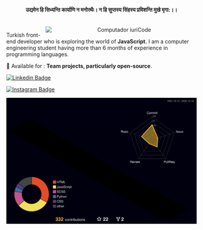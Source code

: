 <div align="Center">


 #### उद्यमेन हि सिध्यन्ति कार्याणि न मनोरथैः। न हि सुप्तस्य सिंहस्य प्रविशन्ति मुखे मृगा:।।
<br>

<img src="https://raw.githubusercontent.com/MicaelliMedeiros/micaellimedeiros/master/image/computer-illustration.png" min-width="400px" max-width="400px" width="400px" align="right" alt="Computador iuriCode">

<p align="left"> 
Turkish front-end developer who is exploring the world of <strong>JavaScript.</strong>
I am a computer engineering student having more than 6 months of experience in programming languages.
</p>


<p align="left">
🔵 Available for :
<strong>Team projects, particularly open-source</strong>.
</p>

<div align="left">

[![Linkedin Badge](https://img.shields.io/badge/thisisnadirozsoy-%20linkedin-blue?style=for-the-badge&logo=linkedin)](https://www.linkedin.com/in/thisisnadirozsoy/)

[![Instagram Badge](https://img.shields.io/badge/thisisnadirozsoy-instagram-red?style=for-the-badge&logo=instagram)](https://instagram.com/thisisnadirozsoy/)

</div>


![profile 3d contrib](profile-3d-contrib/profile-night-rainbow.svg)

